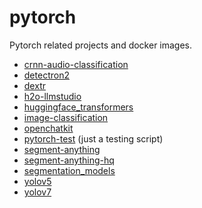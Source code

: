 # pytorch
Pytorch related projects and docker images.

* [crnn-audio-classification](crnn-audio-classification)
* [detectron2](detectron2)
* [dextr](dextr)
* [h2o-llmstudio](h2o-llmstudio)
* [huggingface_transformers](huggingface_transformers)
* [image-classification](image-classification)
* [openchatkit](openchatkit)
* [pytorch-test](pytorch-test) (just a testing script)
* [segment-anything](segment-anything)
* [segment-anything-hq](segment-anything-hq)
* [segmentation_models](segmentation_models)
* [yolov5](yolov5)
* [yolov7](yolov7)
